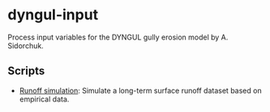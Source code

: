 # dyngul-input
 Process input variables for the DYNGUL gully erosion model by A. Sidorchuk.

## Scripts

- [Runoff simulation](script/runoff_endless_experiment.md): Simulate a long-term surface runoff dataset based on empirical data.